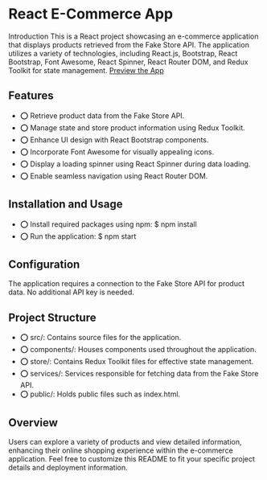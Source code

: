 # React E-Commerce App

Introduction
This is a React project showcasing an e-commerce application that displays products retrieved from the Fake Store API. The application utilizes a variety of technologies, including React.js, Bootstrap, React Bootstrap, Font Awesome, React Spinner, React Router DOM, and Redux Toolkit for state management. <a href="https://mustafa-sayed-m.github.io/React-E-commerce-App/">Preview the App</a>

## Features

- ⭕ Retrieve product data from the Fake Store API.
- ⭕ Manage state and store product information using Redux Toolkit.
- ⭕ Enhance UI design with React Bootstrap components.
- ⭕ Incorporate Font Awesome for visually appealing icons.
- ⭕ Display a loading spinner using React Spinner during data loading.
- ⭕ Enable seamless navigation using React Router DOM.

## Installation and Usage

- ⭕ Install required packages using npm: $ npm install
- ⭕ Run the application: $ npm start

## Configuration

The application requires a connection to the Fake Store API for product data. No additional API key is needed.

## Project Structure

- ⭕ src/: Contains source files for the application.
- ⭕ components/: Houses components used throughout the application.
- ⭕ store/: Contains Redux Toolkit files for effective state management.
- ⭕ services/: Services responsible for fetching data from the Fake Store API.
- ⭕ public/: Holds public files such as index.html.

## Overview

Users can explore a variety of products and view detailed information, enhancing their online shopping experience within the e-commerce application.
Feel free to customize this README to fit your specific project details and deployment information.
